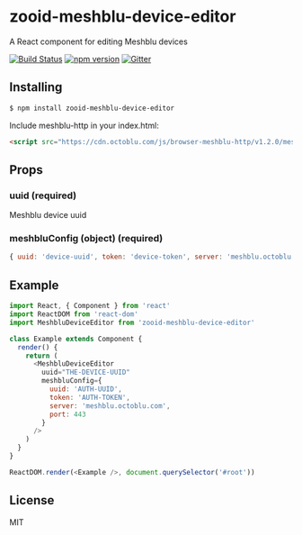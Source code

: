 # zooid-meshblu-device-editor

A React component for editing Meshblu devices

[![Build Status](https://travis-ci.org/octoblu/zooid-meshblu-device-editor.svg?branch=master)](https://travis-ci.org/octoblu/zooid-meshblu-device-editor)
[![npm version](https://badge.fury.io/js/zooid-meshblu-device-editor.svg)](http://badge.fury.io/js/zooid-meshblu-device-editor)
[![Gitter](https://badges.gitter.im/octoblu/help.svg)](https://gitter.im/octoblu/help)

## Installing

```bash
$ npm install zooid-meshblu-device-editor
```

Include meshblu-http in your index.html:
```html
<script src="https://cdn.octoblu.com/js/browser-meshblu-http/v1.2.0/meshblu-http.bundle.js"></script>
```

## Props

### uuid (required)
Meshblu device uuid
### meshbluConfig (object) (required)
```js
{ uuid: 'device-uuid', token: 'device-token', server: 'meshblu.octoblu.com', port: 443 }
```

## Example

```js
import React, { Component } from 'react'
import ReactDOM from 'react-dom'
import MeshbluDeviceEditor from 'zooid-meshblu-device-editor'

class Example extends Component {
  render() {
    return (
      <MeshbluDeviceEditor
        uuid="THE-DEVICE-UUID"
        meshbluConfig={
          uuid: 'AUTH-UUID',
          token: 'AUTH-TOKEN',
          server: 'meshblu.octoblu.com',
          port: 443
        }
      />
    )
  }
}

ReactDOM.render(<Example />, document.querySelector('#root'))
```

## License

MIT
